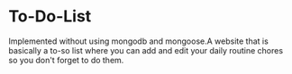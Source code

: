 # To-Do-List
Implemented without using mongodb and mongoose.A website that is basically a to-so list where you can add and edit your daily routine chores so you don't forget to do them.

